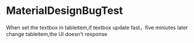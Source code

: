 # MaterialDesignBugTest
When set the textbox in tableitem,if textbox update fast，five miniutes later change tableitem,the UI doesn't response
